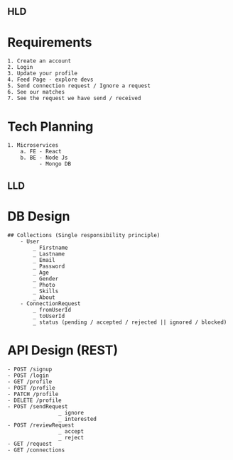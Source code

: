 HLD
---------
# Requirements
    1. Create an account
    2. Login
    3. Update your profile
    4. Feed Page - explore devs
    5. Send connection request / Ignore a request
    6. See our matches
    7. See the request we have send / received

# Tech Planning
    1. Microservices
        a. FE - React
        b. BE - Node Js
              - Mongo DB
    
LLD
---------
# DB Design
    ## Collections (Single responsibility principle)
        - User
            _ Firstname 
            _ Lastname
            _ Email
            _ Password
            _ Age
            _ Gender
            _ Photo
            _ Skills
            _ About
        - ConnectionRequest
            _ fromUserId
            _ toUserId
            _ status (pending / accepted / rejected || ignored / blocked)

# API Design (REST)
    - POST /signup
    - POST /login
    - GET /profile
    - POST /profile
    - PATCH /profile
    - DELETE /profile
    - POST /sendRequest
                    _ ignore
                    _ interested
    - POST /reviewRequest
                    _ accept
                    _ reject
    - GET /request
    - GET /connections
